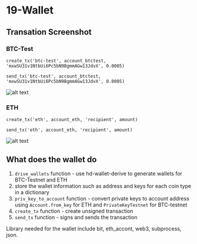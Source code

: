# 19-Wallet
## Transation Screenshot
### BTC-Test
`create_tx('btc-test', account_btctest, 'mxwSU31v1NtbUi6Pc5bN9BgmmAGw13JdvX', 0.0005)`

`send_tx('btc-test', account_btctest, 'mxwSU31v1NtbUi6Pc5bN9BgmmAGw13JdvX', 0.0005)`

![alt text](image.jpg)

### ETH
`create_tx('eth', account_eth, 'recipient', amount)`

`send_tx('eth', account_eth, 'recipient', amount)`

![alt text](image.jpg)

## What does the wallet do
1. `drive_wallets` function - use hd-wallet-derive to generate wallets for BTC-Testnet and ETH
2. store the wallet information such as address and keys for each coin type in a dictionary
3. `priv_key_to_account` function - convert private keys to account address using `Account.from_key` for ETH and `PrivateKeyTestnet` for BTC-testnet
4. `create_tx` function - create unsigned transaction
5. `send_tx` function - signs and sends the transaction

Library needed for the wallet include bit, eth_accont, web3, subprocess, json.  